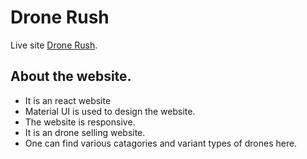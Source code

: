 # Drone Rush

Live site [Drone Rush](https://drone-rush.netlify.app/).

## About the website.
 * It is an react website
 * Material UI is used to design the website.
 * The website is responsive.
 * It is an drone selling website.
 * One can find various catagories and variant types of drones here.


